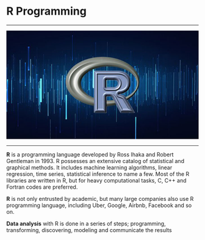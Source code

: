 # R Programming

------------

![](https://raw.githubusercontent.com/Karkerayashish/R_programming/master/R-programming.jpg)

------------

**R** is a programming language developed by Ross Ihaka and Robert Gentleman in 1993. R possesses an extensive catalog of statistical and graphical methods. It includes machine learning algorithms, linear regression, time series, statistical inference to name a few. Most of the R libraries are written in R, but for heavy computational tasks, C, C++ and Fortran codes are preferred.

**R** is not only entrusted by academic, but many large companies also use R programming language, including Uber, Google, Airbnb, Facebook and so on.

**Data analysis** with R is done in a series of steps; programming, transforming, discovering, modeling and communicate the results
